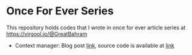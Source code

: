 # Once For Ever Series
This repository holds codes that I wrote in once for ever article series at https://virgool.io/@GreatBahram

* Context manager: Blog post [link](https://virgool.io/@GreatBahram/once-for-ever-context-manager-qqqbqxgryxk5), source code is available at [link](https://github.com/greatbahram/onceforever/code_snippets/context_manager_tutorial.py)
